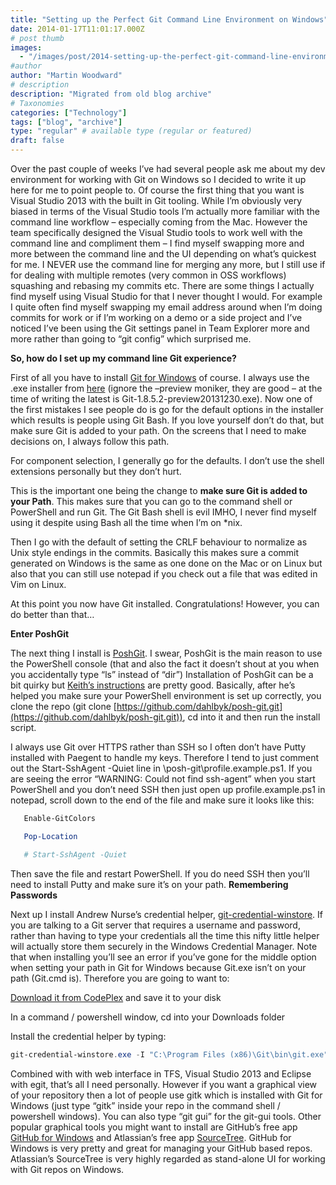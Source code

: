 ```yaml
---
title: "Setting up the Perfect Git Command Line Environment on Windows"
date: 2014-01-17T11:01:17.000Z
# post thumb
images:
  - "/images/post/2014-setting-up-the-perfect-git-command-line-environment-on-windows.jpg"
#author
author: "Martin Woodward"
# description
description: "Migrated from old blog archive"
# Taxonomies
categories: ["Technology"]
tags: ["blog", "archive"]
type: "regular" # available type (regular or featured)
draft: false
---
```


Over the past couple of weeks I’ve had several people ask me about my dev environment for working with Git on Windows so I decided to write it up here for me to point people to. Of course the first thing that you want is Visual Studio 2013 with the built in Git tooling. While I’m obviously very biased in terms of the Visual Studio tools I’m actually more familiar with the command line workflow – especially coming from the Mac. However the team specifically designed the Visual Studio tools to work well with the command line and compliment them – I find myself swapping more and more between the command line and the UI depending on what’s quickest for me. I NEVER use the command line for merging any more, but I still use if for dealing with multiple remotes (very common in OSS workflows) squashing and rebasing my commits etc. There are some things I actually find myself using Visual Studio for that I never thought I would. For example I quite often find myself swapping my email address around when I’m doing commits for work or if I’m working on a demo or a side project and I’ve noticed I’ve been using the Git settings panel in Team Explorer more and more rather than going to “git config” which surprised me.  

**So, how do I set up my command line Git experience?**  

First of all you have to install [Git for Windows](http://msysgit.github.io/) of course.  I always use the .exe installer from [here](http://code.google.com/p/msysgit/downloads/list?q=full+installer+official+git) (ignore the –preview moniker, they are good – at the time of writing the latest is Git-1.8.5.2-preview20131230.exe). Now one of the first mistakes I see people do is go for the default options in the installer which results is people using Git Bash. If you love yourself don’t do that, but make sure Git is added to your path. On the screens that I need to make decisions on, I always follow this path.  

For component selection, I generally go for the defaults. I don’t use the shell extensions personally but they don’t hurt.  

[](http://www.woodwardweb.com/Windows-Live-Writer/Setting-up-the-perfect-Git-environment-o_906F/image_2.png)  

This is the important one being the change to **make sure Git is added to your Path**. This makes sure that you can go to the command shell or PowerShell and run Git. The Git Bash shell is evil IMHO, I never find myself using it despite using Bash all the time when I’m on *nix.  

[](http://www.woodwardweb.com/Windows-Live-Writer/Setting-up-the-perfect-Git-environment-o_906F/image_4.png)  

Then I go with the default of setting the CRLF behaviour to normalize as Unix style endings in the commits.  Basically this makes sure a commit generated on Windows is the same as one done on the Mac or on Linux but also that you can still use notepad if you check out a file that was edited in Vim on Linux.  

[](http://www.woodwardweb.com/Windows-Live-Writer/Setting-up-the-perfect-Git-environment-o_906F/image_8.png)  

At this point you now have Git installed. Congratulations!  However, you can do better than that…  

**Enter PoshGit**  

The next thing I install is [PoshGit](http://dahlbyk.github.io/posh-git/). I swear, PoshGit is the main reason to use the PowerShell console (that and also the fact it doesn’t shout at you when you accidentally type “ls” instead of “dir”) Installation of PoshGit can be a bit quirky but [Keith’s instructions](http://dahlbyk.github.io/posh-git/) are pretty good. Basically, after he’s helped you make sure your PowerShell environment is set up correctly, you clone the repo (git clone [https://github.com/dahlbyk/posh-git.git](https://github.com/dahlbyk/posh-git.git)), cd into it and then run the install script.  

I always use Git over HTTPS rather than SSH so I often don’t have Putty installed with Paegent to handle my keys. Therefore I tend to just comment out the Start-SshAgent -Quiet line in \posh-git\profile.example.ps1. If you are seeing the error “WARNING: Could not find ssh-agent” when you start PowerShell and you don’t need SSH then just open up profile.example.ps1 in notepad, scroll down to the end of the file and make sure it looks like this:  

```powershell
   Enable-GitColors

   Pop-Location

   # Start-SshAgent -Quiet
```

Then save the file and restart PowerShell.  If you do need SSH then you’ll need to install Putty and make sure it’s on your path.
**Remembering Passwords**

Next up I install Andrew Nurse’s credential helper, [git-credential-winstore](http://gitcredentialstore.codeplex.com/). If you are talking to a Git server that requires a username and password, rather than having to type your credentials all the time this nifty little helper will actually store them securely in the Windows Credential Manager.  Note that when installing you’ll see an error if you’ve gone for the middle option when setting your path in Git for Windows because Git.exe isn’t on your path (Git.cmd is).  Therefore you are going to want to:

  [Download it from CodePlex](http://gitcredentialstore.codeplex.com/releases/) and save it to your disk 

  In a command / powershell window, cd into your Downloads folder 

  Install the credential helper by typing: 
```powershell
git-credential-winstore.exe -I "C:\Program Files (x86)\Git\bin\git.exe"
```

Combined with with web interface in TFS, Visual Studio 2013 and Eclipse with egit, that’s all I need personally. However if you want a graphical view of your repository then a lot of people use gitk which is installed with Git for Windows (just type “gitk” inside your repo in the command shell / powershell windows).  You can also type “git gui” for the git-gui tools.  Other popular graphical tools you might want to install are GitHub’s free app [GitHub for Windows](http://windows.github.com/) and Atlassian’s free app [SourceTree](http://www.sourcetreeapp.com/).  GitHub for Windows is very pretty and great for managing your GitHub based repos. Atlassian’s SourceTree is very highly regarded as stand-alone UI for working with Git repos on Windows.